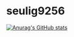 # seulig9256
[![Anurag's GitHub stats](https://github-readme-stats.vercel.app/api?username=seulgi9256&show_icons=true&theme=merko)](https://github.com/anuraghazra/github-readme-stats)
